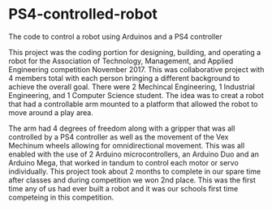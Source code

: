 # PS4-controlled-robot
The code to control a robot using Arduinos and a PS4 controller

This project was the coding portion for designing, building, and operating a robot for the Association of Technology, Management, and Applied Engineering competition November 2017. This was collaborative project with 4 members total with each person bringing a different background to achieve the overall goal. There were 2 Mechincal Engineering, 1 Industrial Engineering, and 1 Computer Science student. The idea was to creat a robot that had a controllable arm mounted to a platform that allowed the robot to move around a play area. 

The arm had 4 degrees of freedom along with a gripper that was all controlled by a PS4 controller as well as the movement of the Vex Mechinum wheels allowing for omnidirectional movement. This was all enabled with the use of 2 Arduino microcontrollers, an Arduino Duo and an Arduino Mega, that worked in tandum to control each motor or servo individually. This project took about 2 months to complete in our spare time after classes and during competition we won 2nd place. This was the first time any of us had ever built a robot and it was our schools first time competeing in this competition. 

